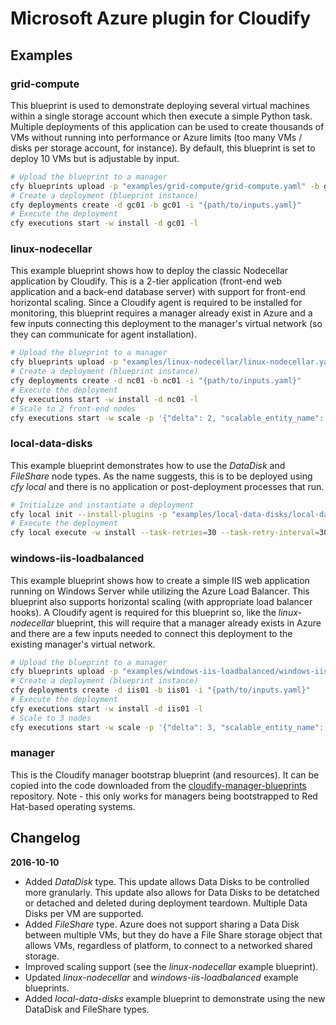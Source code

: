 # Microsoft Azure plugin for Cloudify

## Examples

### grid-compute

This blueprint is used to demonstrate deploying several virtual machines
within a single storage account which then execute a simple Python task. Multiple deployments of this application can be used to create thousands of VMs without running into performance or Azure limits (too many VMs / disks per storage account, for instance). By default, this blueprint is set to deploy 10 VMs but is adjustable by input.

```bash
# Upload the blueprint to a manager
cfy blueprints upload -p "examples/grid-compute/grid-compute.yaml" -b gc01
# Create a deployment (blueprint instance)
cfy deployments create -d gc01 -b gc01 -i "{path/to/inputs.yaml}"
# Execute the deployment
cfy executions start -w install -d gc01 -l
```

### linux-nodecellar

This example blueprint shows how to deploy the classic Nodecellar application by Cloudify. This is a 2-tier application (front-end web application and a back-end database server) with support for front-end horizontal scaling. Since a Cloudify agent is required to be installed for monitoring, this blueprint requires a manager already exist in Azure and a few inputs connecting this deployment to the manager's virtual network (so they can communicate for agent installation).

```bash
# Upload the blueprint to a manager
cfy blueprints upload -p "examples/linux-nodecellar/linux-nodecellar.yaml" -b nc01
# Create a deployment (blueprint instance)
cfy deployments create -d nc01 -b nc01 -i "{path/to/inputs.yaml}"
# Execute the deployment
cfy executions start -w install -d nc01 -l
# Scale to 2 front-end nodes
cfy executions start -w scale -p '{"delta": 2, "scalable_entity_name": "frontend"}' -d nc01
```

### local-data-disks

This example blueprint demonstrates how to use the *DataDisk* and *FileShare* node types. As the name suggests, this is to be deployed using *cfy local* and there is no application or post-deployment processes that run.

```bash
# Initialize and instantiate a deployment
cfy local init --install-plugins -p "examples/local-data-disks/local-data-disks.yaml" -i "{path/to/inputs.yaml}"
# Execute the deployment
cfy local execute -w install --task-retries=30 --task-retry-interval=30  --debug
```

### windows-iis-loadbalanced

This example blueprint shows how to create a simple IIS web application running on Windows Server while utilizing the Azure Load Balancer. This blueprint also supports horizontal scaling (with appropriate load balancer hooks). A Cloudify agent is required for this blueprint so, like the *linux-nodecellar* blueprint, this will require that a manager already exists in Azure and there are a few inputs needed to connect this deployment to the existing manager's virtual network.

```bash
# Upload the blueprint to a manager
cfy blueprints upload -p "examples/windows-iis-loadbalanced/windows-iis-loadbalanced.yaml" -b iis01
# Create a deployment (blueprint instance)
cfy deployments create -d iis01 -b iis01 -i "{path/to/inputs.yaml}"
# Execute the deployment
cfy executions start -w install -d iis01 -l
# Scale to 3 nodes
cfy executions start -w scale -p '{"delta": 3, "scalable_entity_name": "frontend"}' -d iis01
```

### manager

This is the Cloudify manager bootstrap blueprint (and resources). It can be copied into the code downloaded from the [cloudify-manager-blueprints](https://github.com/cloudify-cosmo/cloudify-manager-blueprints) repository. Note - this only works for managers being bootstrapped to Red Hat-based operating systems.


## Changelog

**2016-10-10**

* Added *DataDisk* type. This update allows Data Disks to be controlled more granularly. This update also allows for Data Disks to be detatched or detached and deleted during deployment teardown. Multiple Data Disks per VM are supported.
* Added *FileShare* type. Azure does not support sharing a Data Disk between multiple VMs, but they do have a File Share storage object that allows VMs, regardless of platform, to connect to a networked shared storage.
* Improved scaling support (see the *linux-nodecellar* example blueprint).
* Updated *linux-nodecellar* and *windows-iis-loadbalanced* example blueprints.
* Added *local-data-disks* example blueprint to demonstrate using the new DataDisk and FileShare types.

